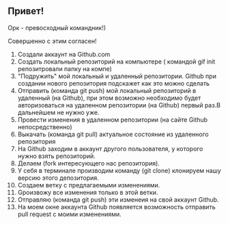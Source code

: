 ## Привет!

Орк - превосходный командник!)

Совершенно с этим согласен!

1. Создали аккаунт на Github.com
2. Создать локальный репозиторий на компьютере ( командой gif init репозитровали папку на компе)
3. "Подружить" мой локальный и удаленный репозитории. Github при создании нового репозитория подскажет как это можно сделать
4. Отправить (команда git push) мой локальный репозиторий в удаленный (на Github), при этом возможно необходимо будет авторизоваться на удаленном репозитории (на Github) первый раз.В дальнейшем не нужно уже.
5. Провести изменения в удаленном репозитории (на сайте Github непосредственно)
6. Выкачать (команда git pull) актуальное состояние из удаленного репозитория
7. На Github заходим в аккаунт другого пользователя, у которого нужно взять репозиторий.
8. Делаем (fork интересующего нас репозитория).
9. У себя в терминале производим команду (git clone) клонируем нашу версию этого депозитория.
10. Создаем ветку с предлагаемыми изменениями.
11. Gроизвожу все изменения только в этой ветки.
12. Отправляю (команда git push) эти изменеия на свой аккаунт Github.
13. На моем окне аккаунта Github появляется возможность отправить pull request с моими изменениями.